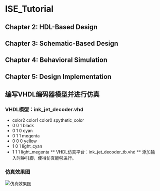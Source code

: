# ISE_Tutorial
## Chapter 2: HDL-Based Design
## Chapter 3: Schematic-Based Design
## Chapter 4: Behavioral Simulation
## Chapter 5: Design Implementation

## 编写VHDL编码器模型并进行仿真
### VHDL模型：ink_jet_decoder.vhd  
* color2 color1 color0   spythetic_color
*   0      0       1        black
*   0      1       0        cyan
*   0      1       1        megenta
*   0      0       0        yellow
*   1      0       1        light_cyan
*   1      1       1        light_megenta
** VHDL仿真平台：ink_jet_decoder_tb.vhd  **
添加输入时钟引脚，使得仿真能够进行。
### 仿真效果图
![仿真效果图](https://github.com/Twsa/ISE_Tutorial/tree/master/MyVHDLTest/graphic/ink_jet_graphic.png)

